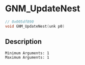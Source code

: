 # GNM_UpdateNest
```c
// 0x005df890
void GNM_UpdateNest(unk p0)
```
## Description
```
Minimum Arguments: 1
Maximum Arguments: 1
```
